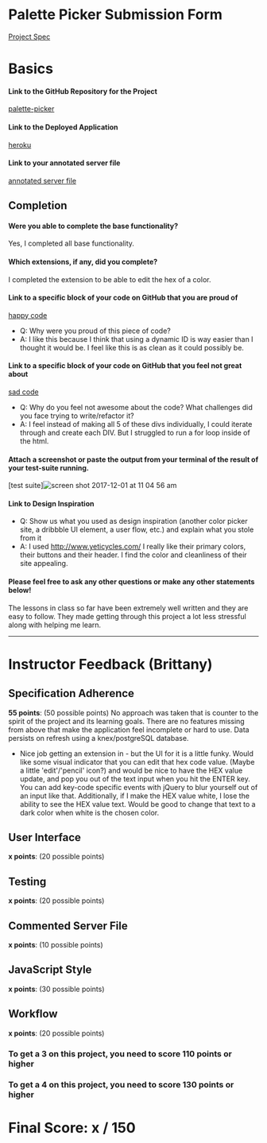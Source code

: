 # Palette Picker Submission Form

[Project Spec](http://frontend.turing.io/projects/palette-picker.html)

# Basics

#### Link to the GitHub Repository for the Project
[palette-picker](https://github.com/robbiegreiner/palette-picker)

#### Link to the Deployed Application
[heroku](https://robbie-greiner-palette-picker.herokuapp.com/)

#### Link to your annotated server file
[annotated server file](https://github.com/robbiegreiner/palette-picker/blob/server-comments/server.js)

## Completion

#### Were you able to complete the base functionality?

Yes, I completed all base functionality.

#### Which extensions, if any, did you complete?

I completed the extension to be able to edit the hex of a color.

#### Link to a specific block of your code on GitHub that you are proud of
[happy code](https://gist.github.com/robbiegreiner/d59c563fc517df2921935e9c6610f830)

* Q: Why were you proud of this piece of code?
* A: I like this because I think that using a dynamic ID is way easier than I thought it would be. I feel like this is as
clean as it could possibly be.

#### Link to a specific block of your code on GitHub that you feel not great about
[sad code](https://gist.github.com/robbiegreiner/d59c563fc517df2921935e9c6610f830)

* Q: Why do you feel not awesome about the code? What challenges did you face trying to write/refactor it?
* A: I feel instead of making all 5 of these divs individually, I could iterate through and create each DIV. But I struggled to run a for loop inside of the html.

#### Attach a screenshot or paste the output from your terminal of the result of your test-suite running.

[test suite]![screen shot 2017-12-01 at 11 04 56 am](https://user-images.githubusercontent.com/28495779/33496463-8cff5464-d687-11e7-8d45-be67ee4c9ca2.png)

#### Link to Design Inspiration

* Q: Show us what you used as design inspiration (another color picker site, a dribbble UI element, a user flow, etc.) and explain what you stole from it
* A: I used http://www.yeticycles.com/ I really like their primary colors, their buttons and their header.  I find the color and cleanliness of their site appealing.

#### Please feel free to ask any other questions or make any other statements below!

The lessons in class so far have been extremely well written and they are easy to follow.  They made getting through this project a lot less stressful along with helping me learn.

-----


# Instructor Feedback (Brittany)

## Specification Adherence

**55 points**: (50 possible points) No approach was taken that is counter to the spirit of the project and its learning goals. There are no features missing from above that make the application feel incomplete or hard to use. Data persists on refresh using a knex/postgreSQL database.

* Nice job getting an extension in - but the UI for it is a little funky. Would like some visual indicator that you can edit that hex code value. (Maybe a little 'edit'/'pencil' icon?) and would be nice to have the HEX value update, and pop you out of the text input when you hit the ENTER key. You can add key-code specific events with jQuery to blur yourself out of an input like that. Additionally, if I make the HEX value white, I lose the ability to see the HEX value text. Would be good to change that text to a dark color when white is the chosen color.

## User Interface

**x points**: (20 possible points)



## Testing

**x points**: (20 possible points)

## Commented Server File

**x points**: (10 possible points)

## JavaScript Style

**x points**: (30 possible points)

## Workflow

**x points**: (20 possible points)


### To get a 3 on this project, you need to score 110 points or higher
### To get a 4 on this project, you need to score 130 points or higher

# Final Score: x / 150
